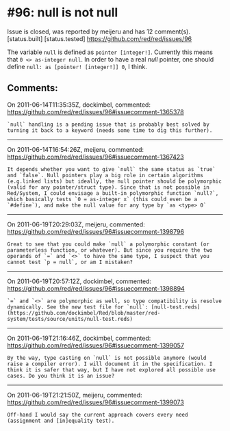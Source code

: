 
#96: null is not null
================================================================================
Issue is closed, was reported by meijeru and has 12 comment(s).
[status.built] [status.tested]
<https://github.com/red/red/issues/96>

The variable `null` is defined as `pointer [integer!]`. Currently this means that `0 <> as-integer null`. In order to have a real _null_ pointer, one should define `null: as [pointer! [integer!]] 0`, I think. 



Comments:
--------------------------------------------------------------------------------

On 2011-06-14T11:35:35Z, dockimbel, commented:
<https://github.com/red/red/issues/96#issuecomment-1365378>

    `null` handling is a pending issue that is probably best solved by turning it back to a keyword (needs some time to dig this further).

--------------------------------------------------------------------------------

On 2011-06-14T16:54:26Z, meijeru, commented:
<https://github.com/red/red/issues/96#issuecomment-1367423>

    It depends whether you want to give `null` the same status as `true` and `false`. Null pointers play a big role in certain algorithms (e.g.linked lists) but ideally, the null pointer should be polymorphic (valid for any pointer/struct type). Since that is not possible in Red/System, I could envisage a built-in polymorphic function `null?`, which basically tests `0 = as-integer x` (this could even be a `#define`), and make the null value for any type by `as <type> 0`

--------------------------------------------------------------------------------

On 2011-06-19T20:29:03Z, meijeru, commented:
<https://github.com/red/red/issues/96#issuecomment-1398796>

    Great to see that you could make `null` a polymorphic constant (or parameterless function, or whatever). But since you require the two operands of `=` and `<>` to have the same type, I suspect that you cannot test `p = null`, or am I mistaken? 

--------------------------------------------------------------------------------

On 2011-06-19T20:57:12Z, dockimbel, commented:
<https://github.com/red/red/issues/96#issuecomment-1398894>

    `=` and `<>` are polymorphic as well, so type compatibility is resolve dynamically. See the new test file for `null`: [null-test.reds](https://github.com/dockimbel/Red/blob/master/red-system/tests/source/units/null-test.reds)

--------------------------------------------------------------------------------

On 2011-06-19T21:16:46Z, dockimbel, commented:
<https://github.com/red/red/issues/96#issuecomment-1399057>

    By the way, type casting on `null` is not possible anymore (would raise a compiler error). I will document it in the specification. I think it is safer that way, but I have not explored all possible use cases. Do you think it is an issue?

--------------------------------------------------------------------------------

On 2011-06-19T21:21:50Z, meijeru, commented:
<https://github.com/red/red/issues/96#issuecomment-1399073>

    Off-hand I would say the current approach covers every need (assignment and [in]equality test).

